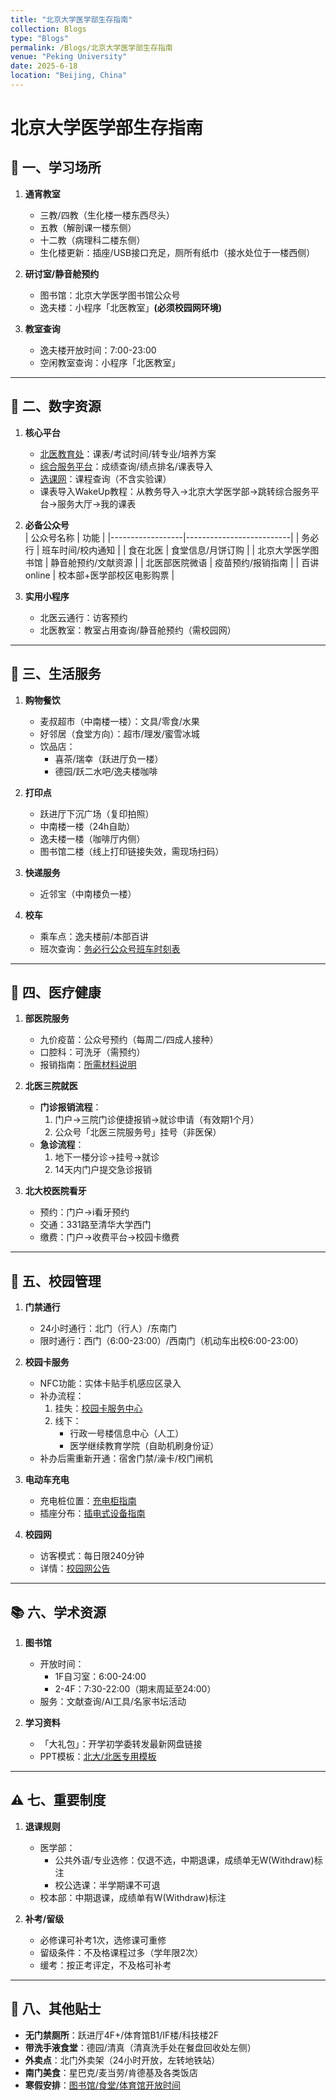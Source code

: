 ```yaml
---
title: "北京大学医学部生存指南"
collection: Blogs
type: "Blogs"
permalink: /Blogs/北京大学医学部生存指南
venue: "Peking University"
date: 2025-6-18
location: "Beijing, China"
---
```


# 北京大学医学部生存指南

## 🏫 一、学习场所
1. **通宵教室**  
   - 三教/四教（生化楼一楼东西尽头）
   - 五教（解剖课一楼东侧）
   - 十二教（病理科二楼东侧）
   - 生化楼更新：插座/USB接口充足，厕所有纸巾（接水处位于一楼西侧）

2. **研讨室/静音舱预约**  
   - 图书馆：北京大学医学图书馆公众号
   - 逸夫楼：小程序「北医教室」**(必须校园网环境)**

3. **教室查询**  
   - 逸夫楼开放时间：7:00-23:00
   - 空闲教室查询：小程序「北医教室」

---

## 📱 二、数字资源
1. **核心平台**  
   - [北医教育处](https://jiaoyuchu.bjmu.edu.cn/)：课表/考试时间/转专业/培养方案  
   - [综合服务平台](https://apps.bjmu.edu.cn/ywtb-portal/officialbjmu/index.html#/home/official_home)：成绩查询/绩点排名/课表导入  
   - [选课网](https://xsxk.bjmu.edu.cn/xsxkapp/sys/xsxkapp/*default/index.do)：课程查询（不含实验课）
   - 课表导入WakeUp教程：从教务导入→北京大学医学部→跳转综合服务平台→服务大厅→我的课表

2. **必备公众号**  
   | 公众号名称       | 功能                     |
   |------------------|--------------------------|
   | 务必行           | 班车时间/校内通知        |
   | 食在北医         | 食堂信息/月饼订购        |
   | 北京大学医学图书馆 | 静音舱预约/文献资源      |
   | 北医部医院微语   | 疫苗预约/报销指南        |
   | 百讲online       | 校本部+医学部校区电影购票       |

3. **实用小程序**  
   - 北医云通行：访客预约  
   - 北医教室：教室占用查询/静音舱预约（需校园网）

---

## 🛒 三、生活服务
1. **购物餐饮**  
   - 麦叔超市（中南楼一楼）：文具/零食/水果  
   - 好邻居（食堂方向）：超市/理发/蜜雪冰城  
   - 饮品店：  
     - 喜茶/瑞幸（跃进厅负一楼）  
     - 德园/跃二水吧/逸夫楼咖啡  

2. **打印点**  
   - 跃进厅下沉广场（复印拍照）  
   - 中南楼一楼（24h自助）  
   - 逸夫楼一楼（咖啡厅内侧）  
   - 图书馆二楼（线上打印链接失效，需现场扫码）  

3. **快递服务**  
   - 近邻宝（中南楼负一楼）  

4. **校车**  
   - 乘车点：逸夫楼前/本部百讲  
   - 班次查询：[务必行公众号班车时刻表](https://mp.weixin.qq.com/s/kdXDGKFyIqKodjRZZIbT5g)  

---

## 🏥 四、医疗健康
1. **部医院服务**  
   - 九价疫苗：公众号预约（每周二/四成人接种）  
   - 口腔科：可洗牙（需预约）  
   - 报销指南：[所需材料说明](https://mp.weixin.qq.com/s/lK5yqWAO6_pcHRX2nFMbEQ)

2. **北医三院就医**  
   - **门诊报销流程**：  
     1. 门户→三院门诊便捷报销→就诊申请（有效期1个月）  
     2. 公众号「北医三院服务号」挂号（非医保）  
   - **急诊流程**：  
     1. 地下一楼分诊→挂号→就诊  
     2. 14天内门户提交急诊报销  

3. **北大校医院看牙**  
   - 预约：门户→i看牙预约  
   - 交通：331路至清华大学西门  
   - 缴费：门户→收费平台→校园卡缴费  

---

## 🔐 五、校园管理
1. **门禁通行**  
   - 24小时通行：北门（行人）/东南门  
   - 限时通行：西门（6:00-23:00）/西南门（机动车出校6:00-23:00）  

2. **校园卡服务**  
   - NFC功能：实体卡贴手机感应区录入  
   - 补办流程：  
     1. 挂失：[校园卡服务中心](http://card.pku.edu.cn)  
     2. 线下：  
        - 行政一号楼信息中心（人工）  
        - 医学继续教育学院（自助机刷身份证）  
   - 补办后需重新开通：宿舍门禁/澡卡/校门闸机

3. **电动车充电**  
   - 充电桩位置：[充电柜指南](https://mp.weixin.qq.com/s/Aa1NM0fPGlFRdlB0lL47IQ)  
   - 插座分布：[插电式设备指南](https://mp.weixin.qq.com/s/GvH4sI_GoFdMfZU6OifU4Q)  

4. **校园网**  
   - 访客模式：每日限240分钟  
   - 详情：[校园网公告](https://mp.weixin.qq.com/s/dv6o5NrJoDl3JXqs95isYA)  

---

## 📚 六、学术资源
1. **图书馆**  
   - 开放时间：  
     - 1F自习室：6:00-24:00  
     - 2-4F：7:30-22:00（期末周延至24:00）  
   - 服务：文献查询/AI工具/名家书坛活动  

2. **学习资料**  
   - 「大礼包」：开学初学委转发最新网盘链接
   - PPT模板：[北大/北医专用模板](https://pan.baidu.com/s/1XYLZIzILLFZWC8YjMqGn9w?pwd=kf8s)  

---

## ⚠️ 七、重要制度
1. **退课规则**
   - 医学部：
     - 公共外语/专业选修：仅退不选，中期退课，成绩单无W(Withdraw)标注
     - 校公选课：半学期课不可退
   - 校本部：中期退课，成绩单有W(Withdraw)标注

2. **补考/留级**  
   - 必修课可补考1次，选修课可重修  
   - 留级条件：不及格课程过多（学年限2次）  
   - 缓考：按正考评定，不及格可补考  

---

## 🧭 八、其他贴士
- **无门禁厕所**：跃进厅4F+/体育馆B1/IF楼/科技楼2F  
- **带洗手液食堂**：德园/清真（清真洗手处在餐盘回收处左侧）  
- **外卖点**：北门外卖架（24小时开放，左转地铁站）  
- **南门美食**：星巴克/麦当劳/肯德基及各类饭店  
- **寒假安排**：[图书馆/食堂/体育馆开放时间](https://mp.weixin.qq.com/s/_ZzA6dTe4XrfXmwVMD35ZA)  
